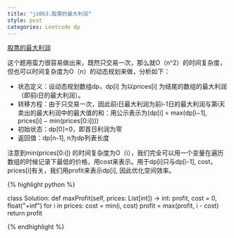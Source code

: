 ```yaml
---
title: "jz063.股票的最大利润"
style: post
categories: Leetcode dp
---
```


[股票的最大利润](https://leetcode-cn.com/problems/gu-piao-de-zui-da-li-run-lcof/)

这个题用蛮力很容易做出来，既然只交易一次，那么就O（n^2）的时间复杂度，但也可以时间复杂度为O（n）的动态规划来做，分析如下：

- 状态定义：设动态规划数组dp，dp[i] 为以prices[i] 为结尾的数组的最大利润（即前i日的最大利润）。
- 转移方程：由于只交易一次，因此前i日最大利润为前i-1日的最大利润与第i天卖出的最大利润中的最大值的和：用公示表示为\(dp[i] = max(dp[i−1], prices[i] − min(prices[0:i]))\)
- 初始状态：dp[0]=0，即首日利润为零
- 返回值：dp[n-1], n为dp列表长度

注意到min(prices[0:i]) 的时间复杂度为O（i），我们完全可以用一个变量在遍历数组的时候记录下最低的价格，用cost来表示。用于dp[i]只与dp[i-1],
cost，prices[i]有关，我们用profit来表示dp[i], 因此优化空间效率。

{% highlight python %}

class Solution:
    def maxProfit(self, prices: List[int]) -> int:
        profit, cost = 0, float("+inf")
        for i in prices:
            cost = min(i, cost)
            profit = max(profit, i - cost)
        return profit

{% endhighlight %}